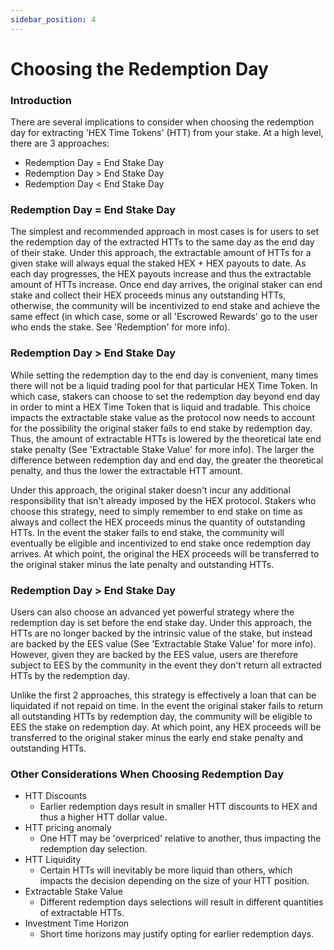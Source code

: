 ```yaml
---
sidebar_position: 4
---
```


# Choosing the Redemption Day

### Introduction
There are several implications to consider when choosing the redemption day for extracting 'HEX Time Tokens' (HTT) from your stake. At a high level, there are 3 approaches: 
- Redemption Day = End Stake Day
- Redemption Day > End Stake Day
- Redemption Day < End Stake Day

### Redemption Day = End Stake Day
The simplest and recommended approach in most cases is for users to set the redemption day of the extracted HTTs to the same day as the end day of their stake. Under this approach, the extractable amount of HTTs for a given stake will always equal the staked HEX + HEX payouts to date. As each day progresses, the HEX payouts increase and thus the extractable amount of HTTs increase. Once end day arrives, the original staker can end stake and collect their HEX proceeds minus any outstanding HTTs, otherwise, the community will be incentivized to end stake and achieve the same effect (in which case, some or all 'Escrowed Rewards' go to the user who ends the stake. See 'Redemption' for more info).

### Redemption Day > End Stake Day
While setting the redemption day to the end day is convenient, many times there will not be a liquid trading pool for that particular HEX Time Token. In which case, stakers can choose to set the redemption day beyond end day in order to mint a HEX Time Token that is liquid and tradable.
This choice impacts the extractable stake value as the protocol now needs to account for the possibility the original staker fails to end stake by redemption day. Thus, the amount of extractable HTTs is lowered by the theoretical late end stake penalty (See 'Extractable Stake Value' for more info). The larger the difference between redemption day and end day, the greater the theoretical penalty, and thus the lower the extractable HTT amount. 

Under this approach, the original staker doesn't incur any additional responsibility that isn't already imposed by the HEX protocol. Stakers who choose this strategy, need to simply remember to end stake on time as always and collect the HEX proceeds minus the quantity of outstanding HTTs. In the event the staker fails to end stake, the community will eventually be eligible and incentivized to end stake once redemption day arrives. At which point, the original the HEX proceeds will be transferred to the original staker minus the late penalty and outstanding HTTs.  

### Redemption Day > End Stake Day
Users can also choose an advanced yet powerful strategy where the redemption day is set before the end stake day. Under this approach, the HTTs are no longer backed by the intrinsic value of the stake, but instead are backed by the EES value (See 'Extractable Stake Value' for more info). However, given they are backed by the EES value, users are therefore subject to EES by the community in the event they don't return all extracted HTTs by the redemption day. 

Unlike the first 2 approaches, this strategy is effectively a loan that can be liquidated if not repaid on time. In the event the original staker fails to return all outstanding HTTs by redemption day, the community will be eligible to EES the stake on redemption day. At which point, any HEX proceeds will be transferred to the original staker minus the early end stake penalty and outstanding HTTs.  

### Other Considerations When Choosing Redemption Day
- HTT Discounts
  - Earlier redemption days result in smaller HTT discounts to HEX and thus a higher HTT dollar value.
- HTT pricing anomaly
  - One HTT may be 'overpriced' relative to another, thus impacting the redemption day selection.
- HTT Liquidity
  - Certain HTTs will inevitably be more liquid than others, which impacts the decision depending on the size of your HTT position.
- Extractable Stake Value
  - Different redemption days selections will result in different quantities of extractable HTTs. 
- Investment Time Horizon
  - Short time horizons may justify opting for earlier redemption days. 
